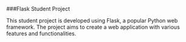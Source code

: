 ###Flask Student Project


This student project is developed using Flask, a popular Python web framework. The project aims to create a web application with various features and functionalities.
